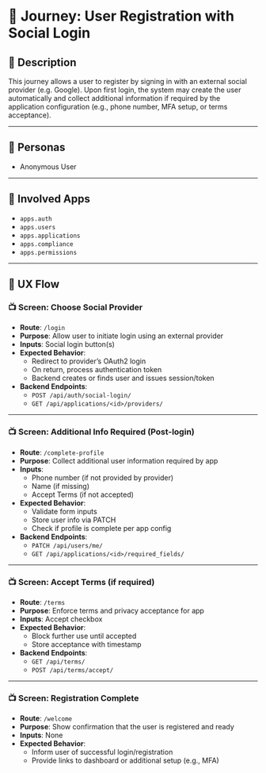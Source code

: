 

# 📝 Journey: User Registration with Social Login

## 📌 Description

This journey allows a user to register by signing in with an external social provider (e.g. Google). Upon first login, the system may create the user automatically and collect additional information if required by the application configuration (e.g., phone number, MFA setup, or terms acceptance).

---

## 👥 Personas

- Anonymous User

---

## 🧩 Involved Apps

- `apps.auth`
- `apps.users`
- `apps.applications`
- `apps.compliance`
- `apps.permissions`

---

## 🧭 UX Flow

### 📺 Screen: Choose Social Provider

- **Route**: `/login`
- **Purpose**: Allow user to initiate login using an external provider
- **Inputs**: Social login button(s)
- **Expected Behavior**:
  - Redirect to provider’s OAuth2 login
  - On return, process authentication token
  - Backend creates or finds user and issues session/token
- **Backend Endpoints**:
  - `POST /api/auth/social-login/`
  - `GET /api/applications/<id>/providers/`

---

### 📺 Screen: Additional Info Required (Post-login)

- **Route**: `/complete-profile`
- **Purpose**: Collect additional user information required by app
- **Inputs**:
  - Phone number (if not provided by provider)
  - Name (if missing)
  - Accept Terms (if not accepted)
- **Expected Behavior**:
  - Validate form inputs
  - Store user info via PATCH
  - Check if profile is complete per app config
- **Backend Endpoints**:
  - `PATCH /api/users/me/`
  - `GET /api/applications/<id>/required_fields/`

---

### 📺 Screen: Accept Terms (if required)

- **Route**: `/terms`
- **Purpose**: Enforce terms and privacy acceptance for app
- **Inputs**: Accept checkbox
- **Expected Behavior**:
  - Block further use until accepted
  - Store acceptance with timestamp
- **Backend Endpoints**:
  - `GET /api/terms/`
  - `POST /api/terms/accept/`

---

### 📺 Screen: Registration Complete

- **Route**: `/welcome`
- **Purpose**: Show confirmation that the user is registered and ready
- **Inputs**: None
- **Expected Behavior**:
  - Inform user of successful login/registration
  - Provide links to dashboard or additional setup (e.g., MFA)
